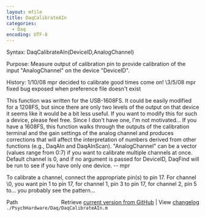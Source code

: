 ```yaml
---
layout: mfile
title: DaqCalibrateAIn
categories:
  - Daq
encoding: UTF-8
---
```


Syntax: DaqCalibrateAIn(DeviceID,AnalogChannel)

Purpose: Measure output of calibration pin to provide calibration of the
          input "AnalogChannel" on the device "DeviceID".

History:  1/10/08   mpr   decided to calibrate good times come on!
          \3/5/08    mpr   fixed bug exposed when preference file doesn't exist

This function was written for the USB-1608FS.  It could be easily modified for
a 1208FS, but since there are only two levels of the output on that device it
seems like it would be a bit less useful.  If you want to modify this for such
a device, please feel free.  Since I don't have one, I'm not motivated...
If you have a 1608FS, this function walks through the outputs of the
calibration terminal and the gain settings of the analog channel and produces
corrections that will affect the interpretation of numbers derived from other
functions (e.g., DaqAIn and DaqAInScan).  "AnalogChannel" can be a vector
(values range from 0:7) if you want to calibrate multiple channels at once.
Default channel is 0, and if no argument is passed for DeviceID, DaqFind will
be run to see if you have only one device.  -- mpr

To calibrate a channel, connect the appropriate pin(s) to pin 17.  For channel
\0, you want pin 1 to pin 17, for channel 1, pin 3 to pin 17, for channel 2,
pin 5 to... you probably see the pattern...


<div class="code_header" style="text-align:right;">
  <span style="float:left;">Path&nbsp;&nbsp;</span> <span class="counter">Retrieve <a href=
  "https://raw.github.com/Psychtoolbox-3/Psychtoolbox-3/beta/./PsychHardware/Daq/DaqCalibrateAIn.m">current version from GitHub</a> | View <a href=
  "https://github.com/Psychtoolbox-3/Psychtoolbox-3/commits/beta/./PsychHardware/Daq/DaqCalibrateAIn.m">changelog</a></span>
</div>
<div class="code">
  <code>./PsychHardware/Daq/DaqCalibrateAIn.m</code>
</div>
